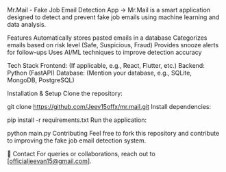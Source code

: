 Mr.Mail - Fake Job Email Detection App
-> Mr.Mail is a smart application designed to detect and prevent fake job emails using machine learning and data analysis.

 Features
 Automatically stores pasted emails in a database
 Categorizes emails based on risk level (Safe, Suspicious, Fraud)
 Provides snooze alerts for follow-ups
 Uses AI/ML techniques to improve detection accuracy

 Tech Stack
 Frontend: (If applicable, e.g., React, Flutter, etc.)
 Backend: Python (FastAPI)
 Database: (Mention your database, e.g., SQLite, MongoDB, PostgreSQL)

 Installation & Setup
Clone the repository:

git clone https://github.com/Jeev15offx/mr.mail.git
Install dependencies:

pip install -r requirements.txt
Run the application:

python main.py
 Contributing
Feel free to fork this repository and contribute to improving the fake job email detection system.

📧 Contact
For queries or collaborations, reach out to [officialjeevan15@gmail.com].
